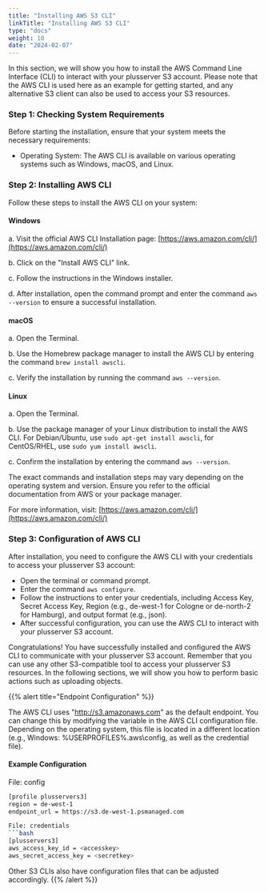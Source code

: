 ```yaml
---
title: "Installing AWS S3 CLI"
linkTitle: "Installing AWS S3 CLI"
type: "docs"
weight: 10
date: "2024-02-07"
---
```


In this section, we will show you how to install the AWS Command Line Interface (CLI) to interact with your plusserver S3 account. Please note that the AWS CLI is used here as an example for getting started, and any alternative S3 client can also be used to access your S3 resources.

### Step 1: Checking System Requirements

Before starting the installation, ensure that your system meets the necessary requirements:

- Operating System: The AWS CLI is available on various operating systems such as Windows, macOS, and Linux.

### Step 2: Installing AWS CLI

Follow these steps to install the AWS CLI on your system:

#### Windows

a. Visit the official AWS CLI Installation page: [https://aws.amazon.com/cli/](https://aws.amazon.com/cli/)

b. Click on the "Install AWS CLI" link.

c. Follow the instructions in the Windows installer.

d. After installation, open the command prompt and enter the command `aws --version` to ensure a successful installation.

#### macOS

a. Open the Terminal.

b. Use the Homebrew package manager to install the AWS CLI by entering the command `brew install awscli`.

c. Verify the installation by running the command `aws --version`.

#### Linux

a. Open the Terminal.

b. Use the package manager of your Linux distribution to install the AWS CLI. For Debian/Ubuntu, use `sudo apt-get install awscli`, for CentOS/RHEL, use `sudo yum install awscli`.

c. Confirm the installation by entering the command `aws --version`.

The exact commands and installation steps may vary depending on the operating system and version. Ensure you refer to the official documentation from AWS or your package manager.

For more information, visit: [https://aws.amazon.com/cli/](https://aws.amazon.com/cli/)

### Step 3: Configuration of AWS CLI

After installation, you need to configure the AWS CLI with your credentials to access your plusserver S3 account:

- Open the terminal or command prompt.
- Enter the command `aws configure`.
- Follow the instructions to enter your credentials, including Access Key, Secret Access Key, Region (e.g., de-west-1 for Cologne or de-north-2 for Hamburg), and output format (e.g., json).
- After successful configuration, you can use the AWS CLI to interact with your plusserver S3 account.

Congratulations! You have successfully installed and configured the AWS CLI to communicate with your plusserver S3 account. Remember that you can use any other S3-compatible tool to access your plusserver S3 resources. In the following sections, we will show you how to perform basic actions such as uploading objects.

{{% alert title="Endpoint Configuration" %}}

The AWS CLI uses "<http://s3.amazonaws.com>" as the default endpoint. You can change this by modifying the variable in the AWS CLI configuration file. Depending on the operating system, this file is located in a different location (e.g., Windows: %USERPROFILES%\.aws\config, as well as the credential file).

#### Example Configuration

File: config

````bash
[profile plusservers3]
region = de-west-1
endpoint_url = https://s3.de-west-1.psmanaged.com

File: credentials
```bash
[plusservers3]
aws_access_key_id = <accesskey>
aws_secret_access_key = <secretkey>
````

Other S3 CLIs also have configuration files that can be adjusted accordingly.
{{% /alert %}}
